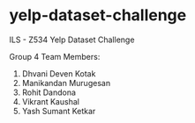 # yelp-dataset-challenge
ILS - Z534 Yelp Dataset Challenge

Group 4 Team Members:
1. Dhvani Deven Kotak
2. Manikandan Murugesan
3. Rohit Dandona
4. Vikrant Kaushal
5. Yash Sumant Ketkar
